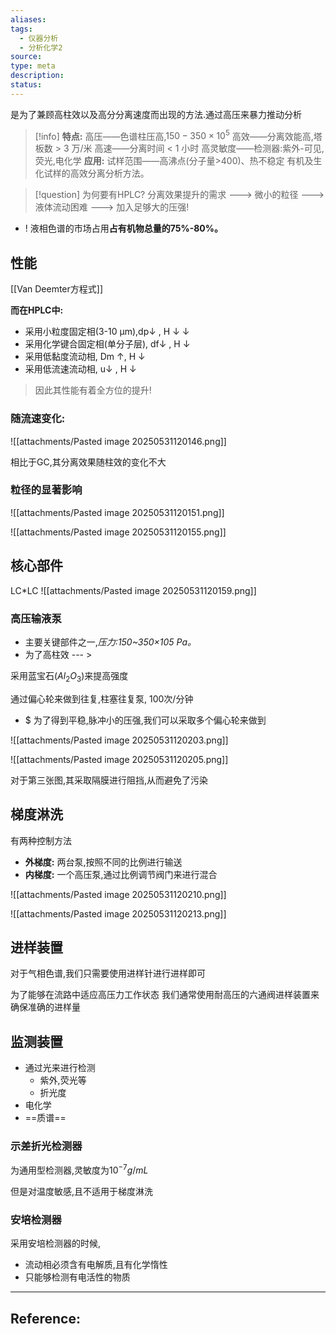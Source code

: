 ```yaml
---
aliases: 
tags:
  - 仪器分析
  - 分析化学2
source: 
type: meta
description: 
status:
---
```


是为了兼顾高柱效以及高分分离速度而出现的方法.通过高压来暴力推动分析

> [!info]
> **特点:** 
> 高压——色谱柱压高,$150-350\times 10^{5}$ 
> 高效——分离效能高,塔板数 > 3 万/米 
> 高速——分离时间 < 1 小时 
> 高灵敏度——检测器:紫外-可见,荧光,电化学
> **应用:** 试样范围——高沸点(分子量>400)、热不稳定  有机及生化试样的高效分离分析方法。  


> [!question] 为何要有HPLC?
> 分离效果提升的需求 ---> 微小的粒径 ---> 液体流动困难 ---> 加入足够大的压强!


- ! 液相色谱的市场占用**占有机物总量的75%-80%。**

## 性能
[[Van Deemter方程式]]

**而在HPLC中:**
- 采用小粒度固定相(3-10 μm),dp↓ , H ↓ ↓
- 采用化学键合固定相(单分子层), df↓ , H ↓
- 采用低黏度流动相, Dm ↑, H ↓ 
- 采用低流速流动相, u↓ , H ↓
> 因此其性能有着全方位的提升!


### 随流速变化:
![[attachments/Pasted image 20250531120146.png]]

相比于GC,其分离效果随柱效的变化不大

### 粒径的显著影响

![[attachments/Pasted image 20250531120151.png]]

![[attachments/Pasted image 20250531120155.png]]


## 核心部件

LC\*LC
![[attachments/Pasted image 20250531120159.png]]

### 高压输液泵
- 主要关键部件之一,*压力:150~350×105 Pa。*
- 为了高柱效 --- >

采用蓝宝石($Al_{2}O_{3}$)来提高强度

通过偏心轮来做到往复,柱塞往复泵, 100次/分钟

- $ 为了得到平稳,脉冲小的压强,我们可以采取多个偏心轮来做到

![[attachments/Pasted image 20250531120203.png]]

![[attachments/Pasted image 20250531120205.png]]

对于第三张图,其采取隔膜进行阻挡,从而避免了污染


## 梯度淋洗

有两种控制方法

- **外梯度:** 两台泵,按照不同的比例进行输送
- **内梯度:** 一个高压泵,通过比例调节阀门来进行混合

![[attachments/Pasted image 20250531120210.png]]

![[attachments/Pasted image 20250531120213.png]]



## 进样装置
对于气相色谱,我们只需要使用进样针进行进样即可

为了能够在流路中适应高压力工作状态
我们通常使用耐高压的六通阀进样装置来确保准确的进样量





## 监测装置


- 通过光来进行检测
	- 紫外,荧光等
	- 折光度
- 电化学
- ==质谱==



### 示差折光检测器
为通用型检测器,灵敏度为$10^{-7}g/mL$

但是对温度敏感,且不适用于梯度淋洗

### 安培检测器

采用安培检测器的时候,

- 流动相必须含有电解质,且有化学惰性
- 只能够检测有电活性的物质



---

## Reference:

